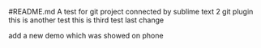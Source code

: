 #README.md
A test for git project connected by sublime text 2 git plugin
this is another test
this is third test
last change
<!-- 日期2016年10月14日 17:51:53 -->
add a new demo which was showed on phone